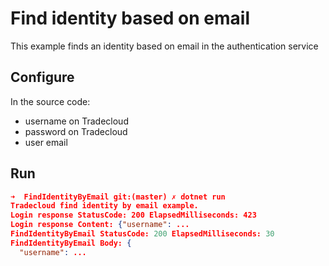 # Find identity based on email

This example finds an identity based on email in the authentication service

## Configure

In the source code:

- username on Tradecloud
- password on Tradecloud
- user email

## Run

``` json
➜  FindIdentityByEmail git:(master) ✗ dotnet run
Tradecloud find identity by email example.
Login response StatusCode: 200 ElapsedMilliseconds: 423
Login response Content: {"username": ...
FindIdentityByEmail StatusCode: 200 ElapsedMilliseconds: 30
FindIdentityByEmail Body: {
  "username": ...
```

